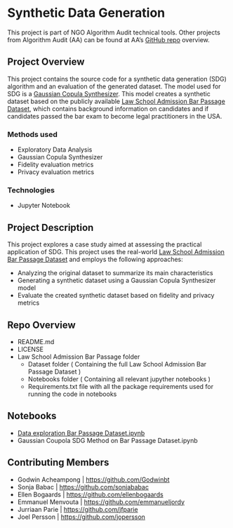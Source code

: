 # Synthetic Data Generation

This project is part of NGO Algorithm Audit technical tools. Other projects from Algorithm Audit (AA) can be found at AA’s [GitHub repo](https://github.com/NGO-Algorithm-Audit) overview.

## Project Overview

This project contains the source code for a synthetic data generation (SDG) algorithm and an evaluation of the generated dataset. The model used for SDG is a [Gaussian Copula Synthesizer](https://docs.sdv.dev/sdv/single-table-data/modeling/synthesizers/gaussiancopulasynthesizer). This model creates a synthetic dataset based on the publicly available [Law School Admission Bar Passage Dataset](https://www.kaggle.com/datasets/danofer/law-school-admissions-bar-passage), which contains background information on candidates and if candidates passed the bar exam to become legal practitioners in the USA. 
### Methods used
-	Exploratory Data Analysis
-	Gaussian Copula Synthesizer
-	Fidelity evaluation metrics
-	Privacy evaluation metrics

### Technologies
- Jupyter Notebook

## Project Description
This project explores a case study aimed at assessing the practical application of SDG. This project uses the real-world [Law School Admission Bar Passage Dataset](https://www.kaggle.com/datasets/danofer/law-school-admissions-bar-passage) and employs the following approaches:   
- Analyzing the original dataset to summarize its main characteristics 
- Generating a synthetic dataset using a Gaussian Copula Synthesizer model 
- Evaluate the created synthetic dataset based on fidelity and privacy metrics  



## Repo Overview
- README.md
- LICENSE
- Law School Admission Bar Passage folder 
  -	Dataset folder ( Containing the full Law School Admission Bar Passage Dataset )
  -	Notebooks folder ( Containing all relevant jupyther notebooks )
  -	Requirements.txt file with all the package requirements used for running the code in notebooks

## Notebooks
-	[Data exploration Bar Passage Dataset.ipynb](https://github.com/NGO-Algorithm-Audit/synthetic-data-generation/blob/main/Law%20School%20Admissions%20Bar%20Passage/Data%20exploration%20Bar%20Passage%20Dataset.ipynb)
-	Gaussian Coupola SDG Method on Bar Passage Dataset.ipynb

## Contributing Members
- Godwin Acheampong | https://github.com/Godwinbt
- Sonja Babac | https://github.com/sonjababac
- Ellen Bogaards | https://github.com/ellenbogaards
- Emmanuel Menvouta | https://github.com/emmanueljordy
- Jurriaan Parie	| https://github.com/jfparie
- Joel Persson | https://github.com/jopersson
